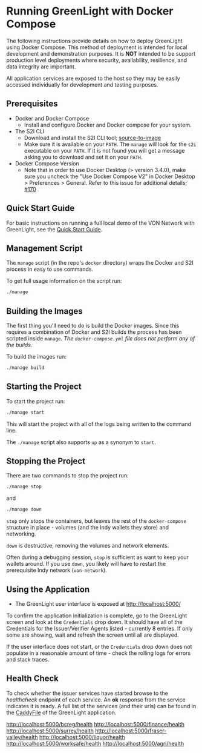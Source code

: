 # Running GreenLight with Docker Compose

The following instructions provide details on how to deploy GreenLight using Docker Compose.  This method of deployment is intended for local development and demonstration purposes.  It is **NOT** intended to be support production level deployments where security, availability, resilience, and data integrity are important.

All application services are exposed to the host so they may be easily accessed individually for development and testing purposes.

## Prerequisites

* Docker and Docker Compose
  * Install and configure Docker and Docker compose for your system.
* The S2I CLI
  * Download and install the S2I CLI tool; [source-to-image](https://github.com/openshift/source-to-image)
  * Make sure it is available on your `PATH`.  The `manage` will look for the `s2i` executable on your `PATH`.  If it is not found you will get a message asking you to download and set it on your `PATH`.
* Docker Compose Version
  * Note that in order to use Docker Desktop (> version 3.4.0), make sure you uncheck the "Use Docker Compose V2" in Docker Desktop > Preferences > General.  Refer to this issue for additional details; [#170](https://github.com/bcgov/von-network/issues/170#issuecomment-972898014)


## Quick Start Guide

For basic instructions on running a full local demo of the VON Network with GreenLight, see the [Quick Start Guide](VONQuickStartGuide.md).

## Management Script

The `manage` script (in the repo's `docker` directory) wraps the Docker and S2I process in easy to use commands.

To get full usage information on the script run:

```sh
./manage
```
  
## Building the Images

The first thing you'll need to do is build the Docker images.  Since this requires a combination of Docker and S2I builds the process has been scripted inside `manage`.  _The `docker-compose.yml` file does not perform any of the builds._

To build the images run:
```sh
./manage build
```

## Starting the Project

To start the project run:

```sh
./manage start
```

This will start the project with all of the logs being written to the command line.

The `./manage` script also supports `up` as a synonym to `start`.

## Stopping the Project

There are two commands to stop the project run:

```sh
./manage stop
```
and

```sh
./manage down
```

`stop` only stops the containers, but leaves the rest of the `docker-compose` structure in place - volumes (and the Indy wallets they store) and networking.  

`down` is destructive, removing the volumes and network elements.

Often during a debugging session, `stop` is sufficient as want to keep your wallets around. If you use `down`, you likely will have to restart the prerequisite Indy network (`von-network`).

## Using the Application

* The GreenLight user interface is exposed at [http://localhost:5000/](http://localhost:5000/)

To confirm the application initialization is complete, go to the GreenLight screen and look at the `Credentials` drop down. It should have all of the Credentials for the Issuer/Verifier Agents listed - currently 8 entries. If only some are showing, wait and refresh the screen until all are displayed.

If the user interface does not start, or the `Credentials` drop down does not populate in a reasonable amount of time - check the rolling logs for errors and stack traces.

## Health Check

To check whether the issuer services have started browse to the *healthcheck* endpoint of each service.  An **ok** response from the service indicates it is ready.  A full list of the services (and their urls) can be found in the [CaddyFile](https://github.com/bcgov/greenlight/blob/master/caddy/Caddyfile) of the GreenLight application.

[http://localhost:5000/bcreg/health](http://localhost:5000/bcreg/health)
[http://localhost:5000/finance/health](http://localhost:5000/finance/health)
[http://localhost:5000/surrey/health](http://localhost:5000/surrey/health)
[http://localhost:5000/fraser-valley/health](http://localhost:5000/fraser-valley/health)
[http://localhost:5000/liquor/health](http://localhost:5000/liquor/health)
[http://localhost:5000/worksafe/health](http://localhost:5000/worksafe/health)
[http://localhost:5000/agri/health](http://localhost:5000/agri/health)